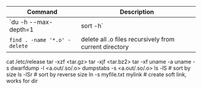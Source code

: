 Command|Description
----|-----------
`du -h --max-depth=1 | sort -h`|list sorted folder size
`find . -name '*.o' -delete`| delete all .o files recursively from current directory

cat /etc/release
tar -xzf <tar.gz>
tar -xjf <tar.bz2>
tar -xf <all>
uname -a
uname -s
dwarfdump -l <a.out/.so/.o> 
dumpstabs -s <a.out/.so/.o>
ls -lS # sort by size
ls -lSr # sort by reverse size
ln -s myfile.txt mylink # create soft link, works for dir

